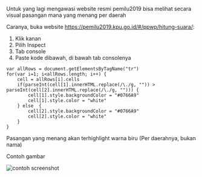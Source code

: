 Untuk yang lagi mengawasi website resmi pemilu2019 
bisa melihat secara visual pasangan mana yang menang per daerah

Caranya, buka website https://pemilu2019.kpu.go.id/#/ppwp/hitung-suara/:
1. Klik kanan 
2. Pilih Inspect
3. Tab console
4. Paste kode dibawah, di bawah tab consolenya
```
var allRows = document.getElementsByTagName("tr")    
for(var i=1; i<allRows.length; i++) { 
    cell = allRows[i].cells
    if(parseInt(cell[1].innerHTML.replace(/\./g, "")) > parseInt(cell[2].innerHTML.replace(/\./g, ""))) {
        cell[1].style.backgroundColor = "#0766A9"
        cell[1].style.color = "white"
    } else  {    
        cell[2].style.backgroundColor = "#0766A9"
        cell[2].style.color = "white"
    }    
}
```

Pasangan yang menang akan terhighlight warna biru (Per daerahnya, bukan nama)

Contoh gambar

![contoh screenshot](https://i.ibb.co/cDyypbz/Screen-Shot-2019-04-25-at-10-24-35-PM.png)
